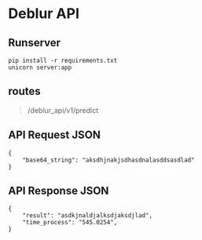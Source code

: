 # Deblur API

## Runserver

```runserver
pip install -r requirements.txt
unicorn server:app
```

## routes

> /deblur_api/v1/predict

## API Request JSON

```request
{
    "base64_string": "aksdhjnakjsdhasdnalasddsasdlad"
}
```

## API Response JSON

```response
{
    "result": "asdkjnaldjalksdjaksdjlad",
    "time_process": "545.0254",
}
```

